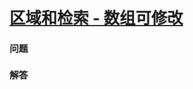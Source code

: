 # [区域和检索 - 数组可修改](https://leetcode-cn.com/problems/range-sum-query-mutable)

### 问题



### 解答

```

```

